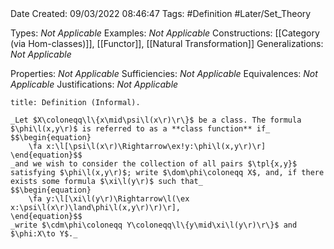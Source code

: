 <br />
<br />

Date Created: 09/03/2022 08:46:47
Tags: #Definition #Later/Set_Theory

Types: _Not Applicable_
Examples: _Not Applicable_
Constructions: [[Category (via Hom-classes)]], [[Functor]], [[Natural Transformation]]
Generalizations: _Not Applicable_

Properties: _Not Applicable_
Sufficiencies: _Not Applicable_
Equivalences: _Not Applicable_
Justifications: _Not Applicable_

``` ad-Definition
title: Definition (Informal).

_Let $X\coloneqq\l\{x\mid\psi\l(x\r)\r\}$ be a class. The formula $\phi\l(x,y\r)$ is referred to as a **class function** if_
$$\begin{equation}
    \fa x:\l[\psi\l(x\r)\Rightarrow\ex!y:\phi\l(x,y\r)\r]
\end{equation}$$
_and we wish to consider the collection of all pairs $\tpl{x,y}$ satisfying $\phi\l(x,y\r)$; write $\dom\phi\coloneqq X$, and, if there exists some formula $\xi\l(y\r)$ such that_
$$\begin{equation}
    \fa y:\l[\xi\l(y\r)\Rightarrow\l(\ex x:\psi\l(x\r)\land\phi\l(x,y\r)\r)\r],
\end{equation}$$
_write $\cdm\phi\coloneqq Y\coloneqq\l\{y\mid\xi\l(y\r)\r\}$ and $\phi:X\to Y$._

```
